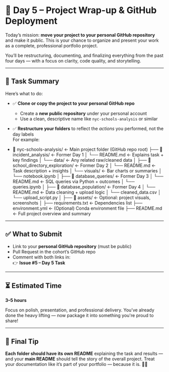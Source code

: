 # 🚀 Day 5 – Project Wrap-up & GitHub Deployment

Today’s mission: **move your project to your personal GitHub repository** and make it public. This is your chance to organize and present your work as a complete, professional portfolio project.

You’ll be restructuring, documenting, and finalizing everything from the past four days — with a focus on clarity, code quality, and storytelling.

---

## 🧠 Task Summary

Here’s what to do:

- ✅ **Clone or copy the project to your personal GitHub repo**
  - Create a **new public repository** under your personal account
  - Use a clean, descriptive name like `nyc-schools-analysis` or similar

- ✅ **Restructure your folders** to reflect the *actions* you performed, not the day labels  
  For example:
- 📁 nyc-schools-analysis/ ← Main project folder (GitHub repo root)
├── 📁 incident_analysis/ ← Former Day 1
│ └── README.md ← Explains task + key findings
│ └── data/ ← Any related raw/cleaned data
│
├── 📁 school_directory_exploration/ ← Former Day 2
│ └── README.md ← Task description + insights
│ └── visuals/ ← Bar charts or summaries
│ └── notebook.ipynb
│
├── 📁 database_queries/ ← Former Day 3
│ └── README.md ← SQL queries via Python + outcomes
│ └── queries.ipynb
│
├── 📁 database_population/ ← Former Day 4
│ └── README.md ← Data cleaning + upload logic
│ └── cleaned_data.csv
│ └── upload_script.py
│
├── 📁 assets/ ← Optional: project visuals, screenshots
│
├── requirements.txt ← Dependencies list
├── environment.yml ← (Optional) Conda environment file
├── README.md ← Full project overview and summary


---

## ✅ What to Submit

- Link to your **personal GitHub repository** (must be public)
- Pull Request in the cohort’s GitHub repo
- Comment with both links in:  
👉 **Issue #5 – Day 5 Task**
---

## ⏳ Estimated Time

**3–5 hours**

Focus on polish, presentation, and professional delivery. You’ve already done the heavy lifting — now package it into something you're proud to share!

---

## 📣 Final Tip

**Each folder should have its own README** explaining the task and results — and your **main README** should tell the story of the overall project. Treat your documentation like it’s part of your portfolio — because it is. 🧠💬
